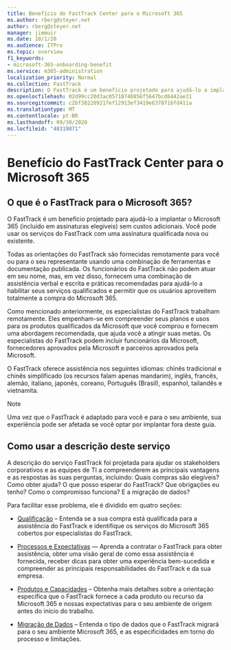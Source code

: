 ```yaml
---
title: Benefício do FastTrack Center para o Microsoft 365
ms.author: rberg@steyer.net
author: rberg@steyer.net
manager: jimmuir
ms.date: 10/1/20
ms.audience: ITPro
ms.topic: overview
f1_keywords:
- microsoft-365-onboarding-benefit
ms.service: m365-administration
localization_priority: Normal
ms.collection: FastTrack
description: O FastTrack é um benefício projetado para ajudá-lo a implantar o Microsoft 365 (incluído em assinaturas elegíveis) sem custos adicionais. Você pode usar os serviços do FastTrack com uma assinatura qualificada nova ou existente.
ms.openlocfilehash: 02d99cc20d3ac05718740856f5647bcd6442ae31
ms.sourcegitcommit: c2bf382289217ef12913ef3419e6378716fd411a
ms.translationtype: MT
ms.contentlocale: pt-BR
ms.lasthandoff: 09/30/2020
ms.locfileid: "48319871"
---
```

# <a name="fasttrack-center-benefit-for-microsoft-365"></a>Benefício do FastTrack Center para o Microsoft 365

## <a name="what-is-fasttrack-for-microsoft-365"></a>O que é o FastTrack para o Microsoft 365?

O FastTrack é um benefício projetado para ajudá-lo a implantar o Microsoft 365 (incluído em assinaturas elegíveis) sem custos adicionais. Você pode usar os serviços do FastTrack com uma assinatura qualificada nova ou existente.

Todas as orientações do FastTrack são fornecidas remotamente para você ou para o seu representante usando uma combinação de ferramentas e documentação publicada. Os funcionários do FastTrack não podem atuar em seu nome, mas, em vez disso, fornecem uma combinação de assistência verbal e escrita e práticas recomendadas para ajudá-lo a habilitar seus serviços qualificados e permitir que os usuários aproveitem totalmente a compra do Microsoft 365.

Como mencionado anteriormente, os especialistas do FastTrack trabalham remotamente. Eles empenham-se em compreender seus planos e usos para os produtos qualificados da Microsoft que você comprou e fornecem uma abordagem recomendada, que ajuda você a atingir suas metas. Os especialistas do FastTrack podem incluir funcionários da Microsoft, fornecedores aprovados pela Microsoft e parceiros aprovados pela Microsoft.

O FastTrack oferece assistência nos seguintes idiomas: chinês tradicional e chinês simplificado (os recursos falam apenas mandarim), inglês, francês, alemão, italiano, japonês, coreano, Português (Brasil), espanhol, tailandês e vietnamita.

> [!NOTE]
> Uma vez que o FastTrack é adaptado para você e para o seu ambiente, sua experiência pode ser afetada se você optar por implantar fora deste guia.

## <a name="how-to-use-this-service-description"></a>Como usar a descrição deste serviço

A descrição do serviço FastTrack foi projetada para ajudar os stakeholders corporativos e as equipes de TI a compreenderem as principais vantagens e as respostas às suas perguntas, incluindo: Quais compras são elegíveis? Como obter ajuda? O que posso esperar do FastTrack? Que obrigações eu tenho? Como o compromisso funciona? E a migração de dados?

Para facilitar esse problema, ele é dividido em quatro seções:

  - [Qualificação](eligibility.md) – Entenda se a sua compra está qualificada para a assistência do FastTrack e identifique os serviços do Microsoft 365 cobertos por especialistas do FastTrack.

  - [Processos e Expectativas](process-and-expectations.md) — Aprenda a contratar o FastTrack para obter assistência, obter uma visão geral de como essa assistência é fornecida, receber dicas para obter uma experiência bem-sucedida e compreender as principais responsabilidades do FastTrack e da sua empresa.

  - [Produtos e Capacidades](products-and-capabilities.md) – Obtenha mais detalhes sobre a orientação específica que o FastTrack fornece a cada produto ou recurso da Microsoft 365 e nossas expectativas para o seu ambiente de origem antes do início do trabalho.

  - [Migração de Dados](data-migration.md) – Entenda o tipo de dados que o FastTrack migrará para o seu ambiente Microsoft 365, e as especificidades em torno do processo e limitações.
